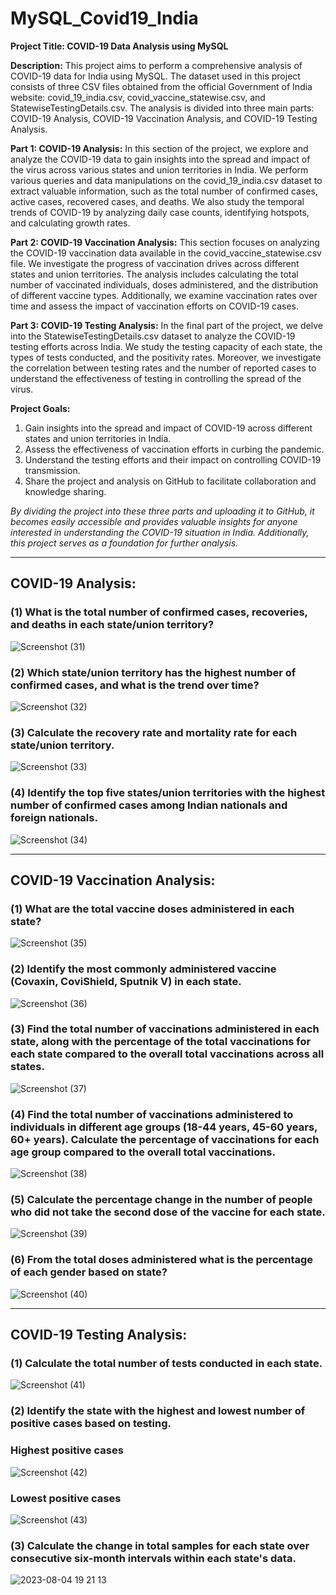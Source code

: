 # MySQL_Covid19_India

**Project Title: COVID-19 Data Analysis using MySQL**

**Description:**
This project aims to perform a comprehensive analysis of COVID-19 data for India using MySQL. The dataset used in this project consists of three CSV files obtained from the official Government of India website: covid_19_india.csv, covid_vaccine_statewise.csv, and StatewiseTestingDetails.csv. The analysis is divided into three main parts: COVID-19 Analysis, COVID-19 Vaccination Analysis, and COVID-19 Testing Analysis.

**Part 1: COVID-19 Analysis:**
In this section of the project, we explore and analyze the COVID-19 data to gain insights into the spread and impact of the virus across various states and union territories in India. We perform various queries and data manipulations on the covid_19_india.csv dataset to extract valuable information, such as the total number of confirmed cases, active cases, recovered cases, and deaths. We also study the temporal trends of COVID-19 by analyzing daily case counts, identifying hotspots, and calculating growth rates.

**Part 2: COVID-19 Vaccination Analysis:**
This section focuses on analyzing the COVID-19 vaccination data available in the covid_vaccine_statewise.csv file. We investigate the progress of vaccination drives across different states and union territories. The analysis includes calculating the total number of vaccinated individuals, doses administered, and the distribution of different vaccine types. Additionally, we examine vaccination rates over time and assess the impact of vaccination efforts on COVID-19 cases.

**Part 3: COVID-19 Testing Analysis:**
In the final part of the project, we delve into the StatewiseTestingDetails.csv dataset to analyze the COVID-19 testing efforts across India. We study the testing capacity of each state, the types of tests conducted, and the positivity rates. Moreover, we investigate the correlation between testing rates and the number of reported cases to understand the effectiveness of testing in controlling the spread of the virus.


**Project Goals:**
1. Gain insights into the spread and impact of COVID-19 across different states and union territories in India.
2. Assess the effectiveness of vaccination efforts in curbing the pandemic.
3. Understand the testing efforts and their impact on controlling COVID-19 transmission.
4. Share the project and analysis on GitHub to facilitate collaboration and knowledge sharing.


*By dividing the project into these three parts and uploading it to GitHub, it becomes easily accessible and provides valuable insights for anyone interested in understanding the COVID-19 situation in India. Additionally, this project serves as a foundation for further analysis.*


---
## COVID-19 Analysis:

### (1) What is the total number of confirmed cases, recoveries, and deaths in each state/union territory?
![Screenshot (31)](https://github.com/riyanksankhe/MySQL_Covid19_India/assets/138203213/87a8469d-2460-4e5a-ac65-cd3feb46a651)

### (2) Which state/union territory has the highest number of confirmed cases, and what is the trend over time?
![Screenshot (32)](https://github.com/riyanksankhe/MySQL_Covid19_India/assets/138203213/dd01898b-1728-4eef-88ce-30e9f28c530b)

### (3) Calculate the recovery rate and mortality rate for each state/union territory.
![Screenshot (33)](https://github.com/riyanksankhe/MySQL_Covid19_India/assets/138203213/123ed1e1-b851-4db8-99b6-45fee62264f7)

###  (4) Identify the top five states/union territories with the highest number of confirmed cases among Indian nationals and foreign nationals.
![Screenshot (34)](https://github.com/riyanksankhe/MySQL_Covid19_India/assets/138203213/822f3cf9-ca08-481f-a910-5e36eb7c9d10)

---
## COVID-19 Vaccination Analysis:

### (1) What are the total vaccine doses administered in each state?
![Screenshot (35)](https://github.com/riyanksankhe/MySQL_Covid19_India/assets/138203213/01de5fbe-186a-47ef-97df-8a677c7d2307)

### (2) Identify the most commonly administered vaccine (Covaxin, CoviShield, Sputnik V) in each state.
![Screenshot (36)](https://github.com/riyanksankhe/MySQL_Covid19_India/assets/138203213/507282f5-dec6-4830-9661-5856660b8eb8)

### (3) Find the total number of vaccinations administered in each state, along with the percentage of the total vaccinations for each state compared to the overall total vaccinations across all states.
![Screenshot (37)](https://github.com/riyanksankhe/MySQL_Covid19_India/assets/138203213/d5d49299-9fdf-42a8-9590-b3094ab95d29)

### (4) Find the total number of vaccinations administered to individuals in different age groups (18-44 years, 45-60 years, 60+ years). Calculate the percentage of vaccinations for each age group compared to the overall total vaccinations.
![Screenshot (38)](https://github.com/riyanksankhe/MySQL_Covid19_India/assets/138203213/f557fe0b-3c66-4eda-8052-2fb5cdb551b2)

### (5) Calculate the percentage change in the number of people who did not take the second dose of the vaccine for each state. 
![Screenshot (39)](https://github.com/riyanksankhe/MySQL_Covid19_India/assets/138203213/49510405-b615-4502-8fd2-2f80f333050a)

### (6) From the total doses administered what is the percentage of each gender based on state?
![Screenshot (40)](https://github.com/riyanksankhe/MySQL_Covid19_India/assets/138203213/b903f1cb-947b-42e0-a50b-177622fd38e9)

---
## COVID-19 Testing Analysis:

### (1) Calculate the total number of tests conducted in each state.
![Screenshot (41)](https://github.com/riyanksankhe/MySQL_Covid19_India/assets/138203213/87f82d3a-8a7e-4092-adde-db2e4ba0b0bf)

### (2) Identify the state with the highest and lowest number of positive cases based on testing.
  ### Highest positive cases 
![Screenshot (42)](https://github.com/riyanksankhe/MySQL_Covid19_India/assets/138203213/f8ae2482-c36e-4299-8fbc-afcab33ba1e2)

  ### Lowest positive cases 
![Screenshot (43)](https://github.com/riyanksankhe/MySQL_Covid19_India/assets/138203213/2026efdb-7c15-4912-90dc-e95f99985f51)

### (3) Calculate the change in total samples for each state over consecutive six-month intervals within each state's data.
![2023-08-04 19 21 13](https://github.com/riyanksankhe/MySQL_Covid19_India/assets/138203213/e29f2061-1833-4e31-bc5c-1907ce504c46)
